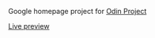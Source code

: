 Google homepage project for [Odin Project](www.theodinproject.com)


[Live preview](https://lachesis17.github.io/Google-Homepage-Clone/)
